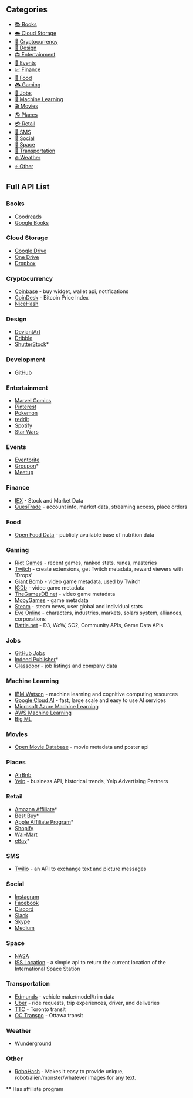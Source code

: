 ## Categories

- [:books: Books](#books)
- [:cloud: Cloud Storage](#cloud-storage)
- [:gem: Cryptocurrency](#cryptocurrency)
- [:art: Design](#design)
- [:tv: Entertainment](#entertainment)
- [:calendar: Events](#events)
- [:chart_with_upwards_trend: Finance](#finance)
- [:hamburger: Food](#food)
- [:video_game: Gaming](#gaming)
- [:briefcase: Jobs](#jobs)
- [:robot: Machine Learning](#machine-learning)
- [:clapper: Movies](#movies)
- [:earth_americas: Places](#places)
- [:credit_card: Retail](#retail)
- [:iphone: SMS](#sms)
- [:speech_balloon: Social](#social)
- [:stars: Space](#space)
- [:truck: Transportation](#transportation)
- [:snowflake: Weather](#weather)
- [:zap: Other](#other)

## Full API List

### Books

- [Goodreads](https://www.goodreads.com/api) 
- [Google Books](https://developers.google.com/books/)

### Cloud Storage

- [Google Drive](https://developers.google.com/drive/)
- [One Drive](https://developer.microsoft.com/en-us/onedrive)
- [Dropbox](https://www.dropbox.com/developers)

### Cryptocurrency

- [Coinbase](https://developers.coinbase.com/) - buy widget, wallet api, notifications
- [CoinDesk](https://www.coindesk.com/api/) - Bitcoin Price Index
- [NiceHash](https://www.nicehash.com/software-developers)

### Design

- [DeviantArt](https://www.deviantart.com/developers/)
- [Dribble](http://developer.dribbble.com/v1/)
- [ShutterStock](https://developers.shutterstock.com/)*

### Development

- [GitHub](https://developer.github.com/v3/) 

### Entertainment

- [Marvel Comics](http://developer.marvel.com/)
- [Pinterest](https://developers.pinterest.com/docs/getting-started/introduction/?)
- [Pokemon](https://pokeapi.co/)
- [reddit](https://www.reddit.com/dev/api/)
- [Spotify](https://developer.spotify.com/web-api/)
- [Star Wars](https://swapi.co/) 

### Events

- [Eventbrite](https://www.eventbrite.com/developer/v3/) 
- [Groupon](http://partner-api.groupon.com/help)*
- [Meetup](https://www.meetup.com/meetup_api/) 

### Finance

- [IEX](https://iextrading.com/developer/) - Stock and Market Data
- [QuesTrade](http://www.questrade.com/api) - account info, market data, streaming access, place orders

### Food

- [Open Food Data](https://food.opendata.ch/) - publicly available base of nutrition data

### Gaming

- [Riot Games](https://developer.riotgames.com/) - recent games, ranked stats, runes, masteries
- [Twitch](https://dev.twitch.tv/) - create extensions, get Twitch metadata, reward viewers with 'Drops'
- [Giant Bomb](https://www.giantbomb.com/api/) - video game metadata, used by Twitch
- [IGDb](https://www.igdb.com/api) - video game metadata
- [TheGamesDB.net](http://wiki.thegamesdb.net/index.php?title=API_Introduction) - video game metadata
- [MobyGames](http://www.mobygames.com/info/api) - game metadata
- [Steam](https://developer.valvesoftware.com/wiki/Steam_Web_API) - steam news, user global and individual stats
- [Eve Online](https://developer.riotgames.com/) - characters, industries, markets, solars system, alliances, corporations
- [Battle.net](https://dev.battle.net/) - D3, WoW, SC2, Community APIs, Game Data APIs

### Jobs

- [GitHub Jobs](https://jobs.github.com/api) 
- [Indeed Publisher](https://www.indeed.com/publisher)*
- [Glassdoor](https://www.glassdoor.ca/developer/index.htm) - job listings and company data

### Machine Learning

- [IBM Watson](https://developer.ibm.com/watson/) - machine learning and cognitive computing resources
- [Google Cloud AI](https://cloud.google.com/products/machine-learning/) - fast, large scale and easy to use AI services
- [Microsoft Azure Machine Learning](https://azure.microsoft.com/en-ca/services/machine-learning-studio/)
- [AWS Machine Learning](https://aws.amazon.com/machine-learning/)
- [Big ML](https://bigml.com/)

### Movies

- [Open Movie Database](http://www.omdbapi.com/) - movie metadata and poster api

### Places

- [AirBnb](https://www.airbnb.ca/partner?locale=en)
- [Yelp](https://www.yelp.com/developers) - business API, historical trends, Yelp Advertising Partners


### Retail

- [Amazon Affiliate](https://affiliate-program.amazon.com/)*
- [Best Buy](https://developer.bestbuy.com/)*
- [Apple Affiliate Program](https://www.apple.com/shop/browse/affiliate_program)*
- [Shopify](https://developers.shopify.com/)
- [Wal-Mart](https://developer.walmartlabs.com/)
- [eBay](https://go.developer.ebay.com/)*

### SMS

- [Twilio](https://www.twilio.com/) - an API to exchange text and picture messages

### Social

- [Instagram](https://www.instagram.com/developer/)
- [Facebook](https://developers.facebook.com/docs/graph-api/)
- [Discord](https://discordapp.com/developers/docs/intro)
- [Slack](https://api.slack.com/)
- [Skype](https://dev.skype.com/)
- [Medium](https://github.com/Medium/medium-api-docs)

### Space

- [NASA](https://api.nasa.gov/index.html#getting-started)
- [ISS Location](http://open-notify.org/Open-Notify-API/ISS-Location-Now/) - a simple api to return the current location of the International Space Station

### Transportation

- [Edmunds](http://developer.edmunds.com/) - vehicle make/model/trim data
- [Uber](https://developer.uber.com/) - ride requests, trip experiences, driver, and deliveries
- [TTC](https://myttc.ca/developers) - Toronto transit
- [OC Transpo](http://www.octranspo.com/developers) - Ottawa transit

### Weather

- [Wunderground](https://www.wunderground.com/weather/api/)

### Other

- [RoboHash](https://robohash.org/) - Makes it easy to provide unique, robot/alien/monster/whatever images for any text.

** Has affiliate program